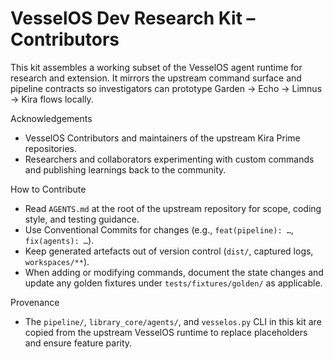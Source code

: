 # VesselOS Dev Research Kit – Contributors

This kit assembles a working subset of the VesselOS agent runtime for research and extension. It mirrors the upstream command surface and pipeline contracts so investigators can prototype Garden → Echo → Limnus → Kira flows locally.

Acknowledgements
- VesselOS Contributors and maintainers of the upstream Kira Prime repositories.
- Researchers and collaborators experimenting with custom commands and publishing learnings back to the community.

How to Contribute
- Read `AGENTS.md` at the root of the upstream repository for scope, coding style, and testing guidance.
- Use Conventional Commits for changes (e.g., `feat(pipeline): …`, `fix(agents): …`).
- Keep generated artefacts out of version control (`dist/`, captured logs, `workspaces/**`).
- When adding or modifying commands, document the state changes and update any golden fixtures under `tests/fixtures/golden/` as applicable.

Provenance
- The `pipeline/`, `library_core/agents/`, and `vesselos.py` CLI in this kit are copied from the upstream VesselOS runtime to replace placeholders and ensure feature parity.

